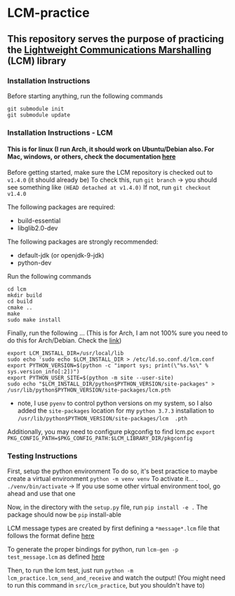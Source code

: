 # LCM-practice

## This repository serves the purpose of practicing the [Lightweight Communications Marshalling](https://github.com/lcm-proj/lcm) (LCM) library

### Installation Instructions
Before starting anything, run the following commands

```
git submodule init
git submodule update
```
### Installation Instructions - LCM
#### This is for linux (I run Arch, it should work on Ubuntu/Debian also. For Mac, windows, or others, check the documentation [here](https://github.com/lcm-proj/lcm/blob/master/docs/content/build-instructions.md)

Before getting started, make sure the LCM repository is checked out to `v1.4.0` (it should already be)
To check this, run `git branch` -> you should see something like `(HEAD detached at v1.4.0)`
If not, run `git checkout v1.4.0`

The following packages are required:
- build-essential
- libglib2.0-dev

The following packages are strongly recommended:
- default-jdk (or openjdk-9-jdk)
- python-dev

Run the following commands

```
cd lcm
mkdir build
cd build
cmake ..
make
sudo make install
```
Finally, run the following ... (This is for Arch, I am not 100% sure you need to do this for Arch/Debian. Check the [link](https://github.com/lcm-proj/lcm/blob/master/docs/content/build-instructions.md))
```
export LCM_INSTALL_DIR=/usr/local/lib
sudo echo 'sudo echo $LCM_INSTALL_DIR > /etc/ld.so.conf.d/lcm.conf
export PYTHON_VERSION=$(python -c "import sys; print(\"%s.%s\" % sys.version_info[:2])")
export PYTHON_USER_SITE=$(python -m site --user-site)
sudo echo "$LCM_INSTALL_DIR/python$PYTHON_VERSION/site-packages" > /usr/lib/python$PYTHON_VERSION/site-packages/lcm.pth
```

* note, I use `pyenv` to control python versions on my system, so I also added the `site-packages` location for my `python 3.7.3` installation to `/usr/lib/python$PYTHON_VERSION/site-packages/lcm  .pth`

Additionally, you may need to configure pkgconfig to find lcm.pc
`export PKG_CONFIG_PATH=$PKG_CONFIG_PATH:$LCM_LIBRARY_DIR/pkgconfig`

### Testing Instructions
First, setup the python environment
To do so, it's best practice to maybe create a virtual environment
`python -m venv venv`
To activate it... `. ./venv/bin/activate` -> If you use some other virtual environment tool, go ahead and use that one

Now, in the directory with the `setup.py` file, run `pip install -e .`
The package should now be `pip` install-able

LCM message types are created by first defining a `*message*.lcm` file that follows the format define [here](https://lcm-proj.github.io/type_specification.html)

To generate the proper bindings for python, run `lcm-gen -p test_message.lcm` as defined [here](https://lcm-proj.github.io/tut_lcmgen.html)

Then, to run the lcm test, just run `python -m lcm_practice.lcm_send_and_receive` and watch the output! (You might need to run this command in `src/lcm_practice`, but you shouldn't have to)
